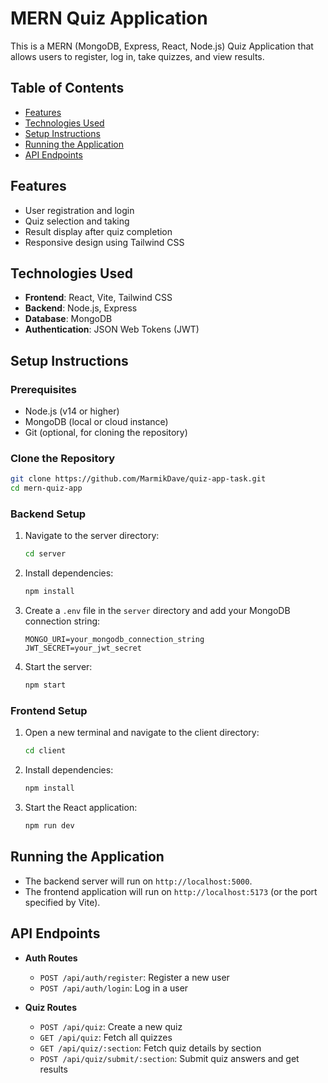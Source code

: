 # MERN Quiz Application

This is a MERN (MongoDB, Express, React, Node.js) Quiz Application that allows users to register, log in, take quizzes, and view results.

## Table of Contents
- [Features](#features)
- [Technologies Used](#technologies-used)
- [Setup Instructions](#setup-instructions)
- [Running the Application](#running-the-application)
- [API Endpoints](#api-endpoints)

## Features
- User registration and login
- Quiz selection and taking
- Result display after quiz completion
- Responsive design using Tailwind CSS

## Technologies Used
- **Frontend**: React, Vite, Tailwind CSS
- **Backend**: Node.js, Express
- **Database**: MongoDB
- **Authentication**: JSON Web Tokens (JWT)

## Setup Instructions

### Prerequisites
- Node.js (v14 or higher)
- MongoDB (local or cloud instance)
- Git (optional, for cloning the repository)

### Clone the Repository
```bash
git clone https://github.com/MarmikDave/quiz-app-task.git
cd mern-quiz-app
```

### Backend Setup
1. Navigate to the server directory:
   ```bash
   cd server
   ```

2. Install dependencies:
   ```bash
   npm install
   ```

3. Create a `.env` file in the `server` directory and add your MongoDB connection string:
   ```plaintext
   MONGO_URI=your_mongodb_connection_string
   JWT_SECRET=your_jwt_secret
   ```

4. Start the server:
   ```bash
   npm start
   ```

### Frontend Setup
1. Open a new terminal and navigate to the client directory:
   ```bash
   cd client
   ```

2. Install dependencies:
   ```bash
   npm install
   ```

3. Start the React application:
   ```bash
   npm run dev
   ```

## Running the Application
- The backend server will run on `http://localhost:5000`.
- The frontend application will run on `http://localhost:5173` (or the port specified by Vite).

## API Endpoints
- **Auth Routes**
  - `POST /api/auth/register`: Register a new user
  - `POST /api/auth/login`: Log in a user

- **Quiz Routes**
  - `POST /api/quiz`: Create a new quiz
  - `GET /api/quiz`: Fetch all quizzes
  - `GET /api/quiz/:section`: Fetch quiz details by section
  - `POST /api/quiz/submit/:section`: Submit quiz answers and get results
